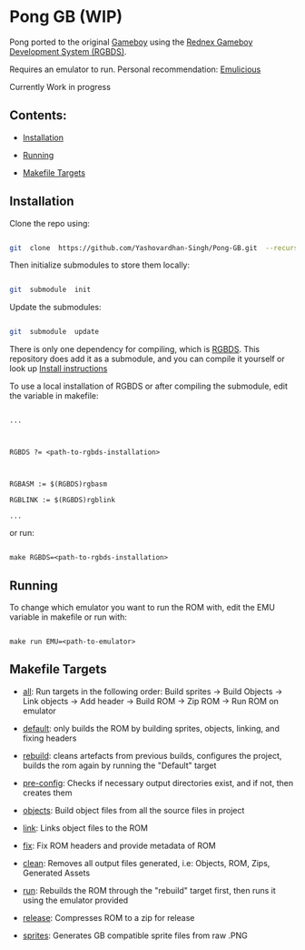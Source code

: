 
  

# Pong GB (WIP)

Pong ported to the original [Gameboy](https://en.wikipedia.org/wiki/Game_Boy) using the [Rednex Gameboy Development System (RGBDS)](https://rgbds.gbdev.io/).

  

Requires an emulator to run. Personal recommendation: [Emulicious](https://emulicious.net/)

  

Currently Work in progress

  

## Contents:

* [Installation](#installation)

* [Running](#running)

* [Makefile Targets](#makefile-targets)

  

## Installation

Clone the repo using:

```sh

git  clone  https://github.com/Yashovardhan-Singh/Pong-GB.git  --recursive

```

Then initialize submodules to store them locally:

```sh

git  submodule  init

```

Update the submodules:

```sh

git  submodule  update

```

There is only one dependency for compiling, which is [RGBDS](https://rgbds.gbdev.io/). This repository does add it as a submodule, and you can compile it yourself or look up [Install instructions](https://rgbds.gbdev.io/install)

  

To use a local installation of RGBDS or after compiling the submodule, edit the variable in makefile:

```make

...

  

RGBDS ?= <path-to-rgbds-installation>

  

RGBASM := $(RGBDS)rgbasm

RGBLINK := $(RGBDS)rgblink

...

```

or run:

```make

make RGBDS=<path-to-rgbds-installation>

```

  

## Running

To change which emulator you want to run the ROM with, edit the EMU variable in makefile or run with:

  

```make

make run EMU=<path-to-emulator>

```
  
## Makefile Targets

* <ins>all</ins>: Run targets in the following order: Build sprites -> Build Objects -> Link objects -> Add header -> Build ROM -> Zip ROM -> Run ROM on emulator  

* <ins>default</ins>: only builds the ROM by building sprites, objects, linking, and fixing headers  
 
* <ins>rebuild</ins>: cleans artefacts from previous builds, configures the project, builds the rom again by running the "Default" target  

* <ins>pre-config</ins>: Checks if necessary output directories exist, and if not, then creates them  

* <ins>objects</ins>: Build object files from all the source files in project  

* <ins>link</ins>: Links object files to the ROM  

* <ins>fix</ins>: Fix ROM headers and provide metadata of ROM  

* <ins>clean</ins>: Removes all output files generated, i.e: Objects, ROM, Zips, Generated Assets  

* <ins>run</ins>: Rebuilds the ROM through the "rebuild" target first, then runs it using the emulator provided  

* <ins>release</ins>: Compresses ROM to a zip for release  

* <ins>sprites</ins>: Generates GB compatible sprite files from raw .PNG
